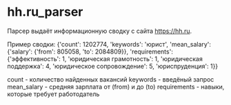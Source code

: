 # hh.ru_parser
Парсер выдаёт информационную сводку с сайта https://hh.ru.

Пример сводки:
{'count': 1202774,
 'keywords': 'юрист',
 'mean_salary': {'salary': {'from': 805058, 'to': 2084809}},
 'requirements': {'эффективность': 1,
                  'юридическая грамотность': 1,
                  'юридическая поддержка': 4,
                  'юридическое сопровождение': 5,
                  'юриспруденция': 1}}

count - количество найденных вакансий
keywords - введёный запрос
mean_salary - средняя зарплата от (from) и до (to)
requirements - навыки, которые требует работодатель
